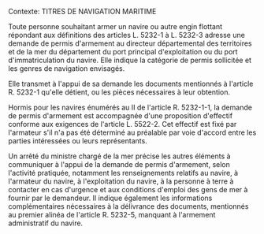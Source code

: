 Contexte: TITRES DE NAVIGATION MARITIME

Toute personne souhaitant armer un navire ou autre engin flottant répondant aux définitions des articles L. 5232-1 à L. 5232-3 adresse une demande de permis d'armement au directeur départemental des territoires et de la mer du département du port principal d'exploitation ou du port d'immatriculation du navire. Elle indique la catégorie de permis sollicitée et les genres de navigation envisagés.

Elle transmet à l'appui de sa demande les documents mentionnés à l'article R. 5232-1 qu'elle détient, ou les pièces nécessaires à leur obtention.

Hormis pour les navires énumérés au II de l'article R. 5232-1-1, la demande de permis d'armement est accompagnée d'une proposition d'effectif conforme aux exigences de l'article L. 5522-2. Cet effectif est fixé par l'armateur s'il n'a pas été déterminé au préalable par voie d'accord entre les parties intéressées ou leurs représentants.

Un arrêté du ministre chargé de la mer précise les autres éléments à communiquer à l'appui de la demande de permis d'armement, selon l'activité pratiquée, notamment les renseignements relatifs au navire, à l'armateur du navire, à l'exploitation du navire, à la personne à terre à contacter en cas d'urgence et aux conditions d'emploi des gens de mer à fournir par le demandeur. Il indique également les informations complémentaires nécessaires à la délivrance des documents, mentionnés au premier alinéa de l'article R. 5232-5, manquant à l'armement administratif du navire.